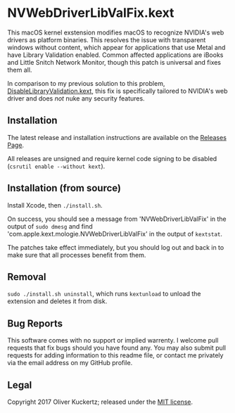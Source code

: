 NVWebDriverLibValFix.kext
=========================

This macOS kernel exstension modifies macOS to recognize NVIDIA's web drivers as platform binaries. This resolves the issue with transparent windows without content, which appear for applications that use Metal and have Library Validation enabled. Common affected applications are iBooks and Little Snitch Network Monitor, though this patch is universal and fixes them all.

In comparison to my previous solution to this problem, [DisableLibraryValidation.kext](https://github.com/mologie/macos-disable-library-validation), this fix is specifically tailored to NVIDIA's web driver and does *not* nuke any security features.

Installation
------------

The latest release and installation instructions  are available on the [Releases Page](https://github.com/mologie/NVWebDriverLibVal/releases).

All releases are unsigned and require kernel code signing to be disabled (`csrutil enable --without kext`).

Installation (from source)
--------------------------

Install Xcode, then `./install.sh`.

On success, you should see a message from 'NVWebDriverLibValFix' in the output of `sudo dmesg` and find 'com.apple.kext.mologie.NVWebDriverLibValFix' in the output of `kextstat`.

The patches take effect immediately, but you should log out and back in to make sure that all processes benefit from them.

Removal
-------

`sudo ./install.sh uninstall`, which runs `kextunload` to unload the extension and deletes it from disk.

Bug Reports
-----------

This software comes with no support or implied warrenty. I welcome pull requests that fix bugs should you have found any. You may also submit pull requests for adding information to this readme file, or contact me privately via the email address on my GitHub profile.

Legal
-----

Copyright 2017 Oliver Kuckertz; released under the [MIT license](LICENSE).
